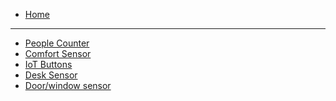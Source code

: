 * [Home](/)
---
* [People Counter](./reference-guide/people-counter/)
* [Comfort Sensor](./reference-guide/comfort-sensor/)
* [IoT Buttons]()
* [Desk Sensor]()
* [Door/window sensor]()
